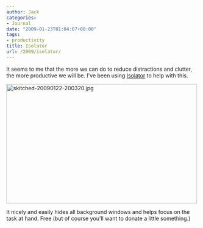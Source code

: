 ```yaml
---
author: Jack
categories:
- Journal
date: "2009-01-23T01:04:07+00:00"
tags:
- productivity
title: Isolator
url: /2009/isolator/
---
```


It seems to me that the more we can do to reduce distractions and clutter, the more productive we will be. I've been using [Isolator](http://willmore.eu/software/isolator/) to help with this.

<img src="/files/skitched-20090122-200320.jpg" alt="skitched-20090122-200320.jpg" border="0" width="500" height="313" />

It nicely and easily hides all background windows and helps focus on the task at hand. Free (but of course you'll want to donate a little something.)